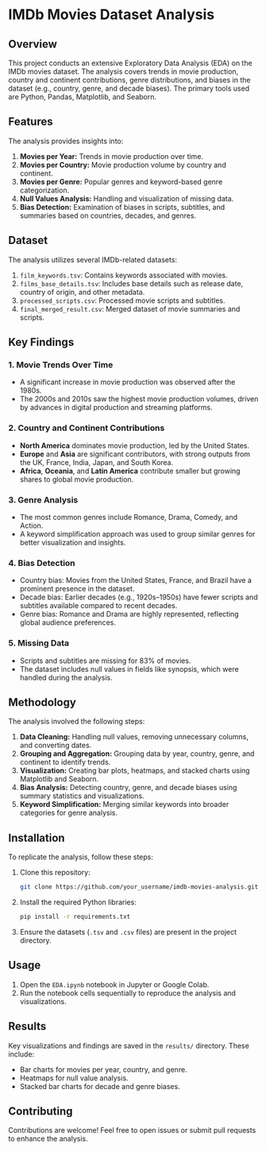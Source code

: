 # IMDb Movies Dataset Analysis

## Overview
This project conducts an extensive Exploratory Data Analysis (EDA) on the IMDb movies dataset. The analysis covers trends in movie production, country and continent contributions, genre distributions, and biases in the dataset (e.g., country, genre, and decade biases). The primary tools used are Python, Pandas, Matplotlib, and Seaborn.

## Features
The analysis provides insights into:
1. **Movies per Year:** Trends in movie production over time.
2. **Movies per Country:** Movie production volume by country and continent.
3. **Movies per Genre:** Popular genres and keyword-based genre categorization.
4. **Null Values Analysis:** Handling and visualization of missing data.
5. **Bias Detection:** Examination of biases in scripts, subtitles, and summaries based on countries, decades, and genres.

## Dataset
The analysis utilizes several IMDb-related datasets:
1. `film_keywords.tsv`: Contains keywords associated with movies.
2. `films_base_details.tsv`: Includes base details such as release date, country of origin, and other metadata.
3. `processed_scripts.csv`: Processed movie scripts and subtitles.
4. `final_merged_result.csv`: Merged dataset of movie summaries and scripts.

## Key Findings
### 1. Movie Trends Over Time
- A significant increase in movie production was observed after the 1980s.
- The 2000s and 2010s saw the highest movie production volumes, driven by advances in digital production and streaming platforms.

### 2. Country and Continent Contributions
- **North America** dominates movie production, led by the United States.
- **Europe** and **Asia** are significant contributors, with strong outputs from the UK, France, India, Japan, and South Korea.
- **Africa**, **Oceania**, and **Latin America** contribute smaller but growing shares to global movie production.

### 3. Genre Analysis
- The most common genres include Romance, Drama, Comedy, and Action.
- A keyword simplification approach was used to group similar genres for better visualization and insights.

### 4. Bias Detection
- Country bias: Movies from the United States, France, and Brazil have a prominent presence in the dataset.
- Decade bias: Earlier decades (e.g., 1920s–1950s) have fewer scripts and subtitles available compared to recent decades.
- Genre bias: Romance and Drama are highly represented, reflecting global audience preferences.

### 5. Missing Data
- Scripts and subtitles are missing for 83% of movies.
- The dataset includes null values in fields like synopsis, which were handled during the analysis.

## Methodology
The analysis involved the following steps:
1. **Data Cleaning:** Handling null values, removing unnecessary columns, and converting dates.
2. **Grouping and Aggregation:** Grouping data by year, country, genre, and continent to identify trends.
3. **Visualization:** Creating bar plots, heatmaps, and stacked charts using Matplotlib and Seaborn.
4. **Bias Analysis:** Detecting country, genre, and decade biases using summary statistics and visualizations.
5. **Keyword Simplification:** Merging similar keywords into broader categories for genre analysis.

## Installation
To replicate the analysis, follow these steps:
1. Clone this repository:
   ```bash
   git clone https://github.com/your_username/imdb-movies-analysis.git
   ```
2. Install the required Python libraries:
   ```bash
   pip install -r requirements.txt
   ```
3. Ensure the datasets (`.tsv` and `.csv` files) are present in the project directory.

## Usage
1. Open the `EDA.ipynb` notebook in Jupyter or Google Colab.
2. Run the notebook cells sequentially to reproduce the analysis and visualizations.

## Results
Key visualizations and findings are saved in the `results/` directory. These include:
- Bar charts for movies per year, country, and genre.
- Heatmaps for null value analysis.
- Stacked bar charts for decade and genre biases.

## Contributing
Contributions are welcome! Feel free to open issues or submit pull requests to enhance the analysis.

